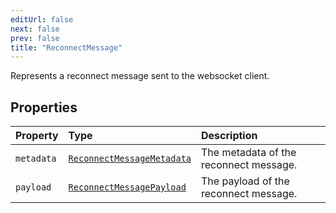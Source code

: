 ```yaml
---
editUrl: false
next: false
prev: false
title: "ReconnectMessage"
---
```


Represents a reconnect message sent to the websocket client.

## Properties

| Property | Type | Description |
| :------ | :------ | :------ |
| `metadata` | [`ReconnectMessageMetadata`](/api/eventsub/interfaces/reconnectmessagemetadata/) | The metadata of the reconnect message. |
| `payload` | [`ReconnectMessagePayload`](/api/eventsub/interfaces/reconnectmessagepayload/) | The payload of the reconnect message. |
